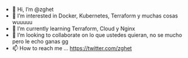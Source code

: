 - 👋 Hi, I’m @zghet
- 👀 I’m interested in Docker, Kubernetes, Terraform y muchas cosas wuuuuu
- 🌱 I’m currently learning Terraform, Cloud y Nginx
- 💞️ I’m looking to collaborate on lo que ustedes quieran, no se mucho pero le echo ganas gg
- 📫 How to reach me ... https://twitter.com/zghet

<!---
zghet/zghet is a ✨ special ✨ repository because its `README.md` (this file) appears on your GitHub profile.
You can click the Preview link to take a look at your changes.
--->
